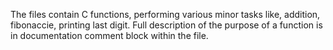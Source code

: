 The files contain C functions, performing various minor tasks like, addition, fibonaccie, printing last digit.
Full description of the purpose of a function is in documentation comment block within the file.
